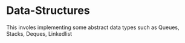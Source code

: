 # Data-Structures
This involes implementing some abstract data types such as Queues, Stacks, Deques, Linkedlist
